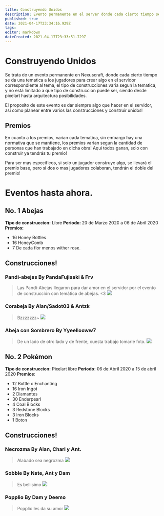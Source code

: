 ```yaml
---
title: Construyendo Unidos
description: Evento permanente en el server donde cada cierto tiempo se da una tematica a construir entre todos, y se otorgan premios acorde a lo creado!
published: true
date: 2021-04-17T23:34:16.929Z
tags: 
editor: markdown
dateCreated: 2021-04-17T23:33:51.729Z
---
```


# Construyendo Unidos

Se trata de un evento permanente en Nexuscraft, donde cada cierto tiempo se da una tematica a los jugadores para crear algo en el servidor correspondiente al tema, el tipo de construcciones varia segun la tematica, y no está limitado a que tipo de construccion puede ser, siendo desde pixelart hasta arquitectura posibilidades.

El proposito de este evento es dar siempre algo que hacer en el servidor, asi como planear entre varios las construcciones y construir unidos! 

## Premios
En cuanto a los premios, varian cada tematica, sin embargo hay una normativa que se mantiene, los premios varian segun la cantidad de personas que han trabajado en dicha obra!
Aqui todos ganan, solo con construir ya tendrás tu premio!

Para ser mas especificos, si solo un jugador construye algo, se llevará el premio base, pero si dos o mas jugadores colaboran, tendrán el doble del premio!

# Eventos hasta ahora.

## No. 1 Abejas
**Tipo de construccion:** Libre
**Periodo:** 20 de Marzo 2020 a 06 de Abril 2020
**Premios:** 
- 16 Honey Bottles
- 16 HoneyComb
- 7 De cada flor menos wither rose.

## Construcciones!
### Pandi-abejas By PandaFujisaki & Frv
> Las Pandi-Abejas llegaron para dar amor en el servidor por el evento de construcción con temática de abejas. <3
![](https://media.discordapp.net/attachments/556529167529803776/695486390871392357/2020-04-03_00.45.34.png?width=911&height=475)
### Corabeja By Alan/Sadot03 & Antzk
> Bzzzzzzz~ 
![](https://cdn.discordapp.com/attachments/556529167529803776/696192943689826324/2020-04-04_20.58.31.png)

### Abeja con Sombrero By Yyeellooww7
> De un lado de otro lado y de frente, cuesta trabajo tomarle foto.
![](https://cdn.discordapp.com/attachments/556529167529803776/696385923230990416/unknown.png)

## No. 2 Pokémon
**Tipo de construccion:** Pixelart libre
**Periodo:** 06 de Abril 2020 a 15 de abril 2020
**Premios:** 
- 12 Bottle o Enchanting
- 16 Iron Ingot
- 2 Diamantes
- 30 Enderpearl
- 4 Coal Blocks
- 3 Redstone Blocks
- 3 Iron Blocks
- 1 Boton

## Construcciones!
### Necrozma By Alan, Chari y Ant.
> Alabado sea negrozma
![](https://cdn.discordapp.com/attachments/465266020060364803/706302643793952798/unknown.png)

### Sobble By Nate, Ant y Dam
> Es bellisimo
![](https://cdn.discordapp.com/attachments/556529167529803776/704794001013735514/unknown.png)

### Popplio By Dam y Deemo
> Popplio les da su amor
![](https://cdn.discordapp.com/attachments/465266020060364803/706302879585009755/unknown.png)